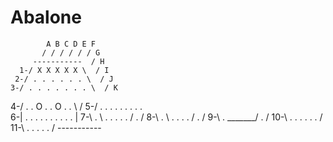 # Abalone
            A B C D E F 
           / / / / / / G
         -----------  / H
      1-/ X X X X X \  / I
     2-/ . . . . . . \  / J
    3-/ . . . . . . . \  / K
   4-/ . . O . . O . . \  /
  5-/ . . . . . . . . . \
 6-| . . . . . . . . . . |
  7-\ . \ . . . . . / . /
   8-\ . \ . . . . / . /
    9-\ . \_______/ . /
    10-\ . . . . . . /
     11-\ . . . . . /
         -----------